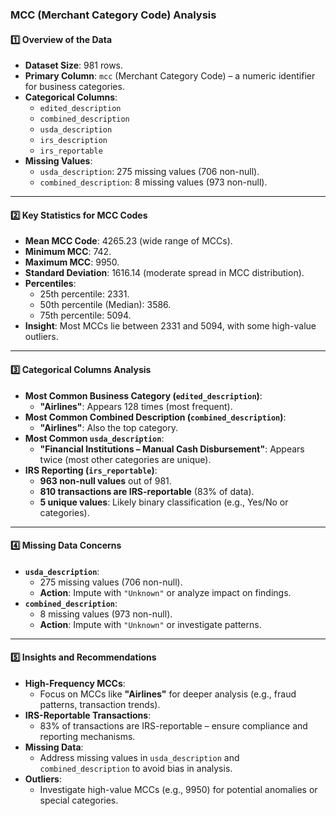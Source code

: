 ### **MCC (Merchant Category Code) Analysis**

#### **1️⃣ Overview of the Data**
- **Dataset Size**: 981 rows.
- **Primary Column**: `mcc` (Merchant Category Code) – a numeric identifier for business categories.
- **Categorical Columns**:
  - `edited_description`
  - `combined_description`
  - `usda_description`
  - `irs_description`
  - `irs_reportable`
- **Missing Values**:
  - `usda_description`: 275 missing values (706 non-null).
  - `combined_description`: 8 missing values (973 non-null).

---

#### **2️⃣ Key Statistics for MCC Codes**
- **Mean MCC Code**: 4265.23 (wide range of MCCs).
- **Minimum MCC**: 742.
- **Maximum MCC**: 9950.
- **Standard Deviation**: 1616.14 (moderate spread in MCC distribution).
- **Percentiles**:
  - 25th percentile: 2331.
  - 50th percentile (Median): 3586.
  - 75th percentile: 5094.
- **Insight**: Most MCCs lie between 2331 and 5094, with some high-value outliers.

---

#### **3️⃣ Categorical Columns Analysis**
- **Most Common Business Category (`edited_description`)**:
  - **"Airlines"**: Appears 128 times (most frequent).
- **Most Common Combined Description (`combined_description`)**:
  - **"Airlines"**: Also the top category.
- **Most Common `usda_description`**:
  - **"Financial Institutions – Manual Cash Disbursement"**: Appears twice (most other categories are unique).
- **IRS Reporting (`irs_reportable`)**:
  - **963 non-null values** out of 981.
  - **810 transactions are IRS-reportable** (83% of data).
  - **5 unique values**: Likely binary classification (e.g., Yes/No or categories).

---

#### **4️⃣ Missing Data Concerns**
- **`usda_description`**:
  - 275 missing values (706 non-null).
  - **Action**: Impute with `"Unknown"` or analyze impact on findings.
- **`combined_description`**:
  - 8 missing values (973 non-null).
  - **Action**: Impute with `"Unknown"` or investigate patterns.

---

#### **5️⃣ Insights and Recommendations**
- **High-Frequency MCCs**:
  - Focus on MCCs like **"Airlines"** for deeper analysis (e.g., fraud patterns, transaction trends).
- **IRS-Reportable Transactions**:
  - 83% of transactions are IRS-reportable – ensure compliance and reporting mechanisms.
- **Missing Data**:
  - Address missing values in `usda_description` and `combined_description` to avoid bias in analysis.
- **Outliers**:
  - Investigate high-value MCCs (e.g., 9950) for potential anomalies or special categories.

